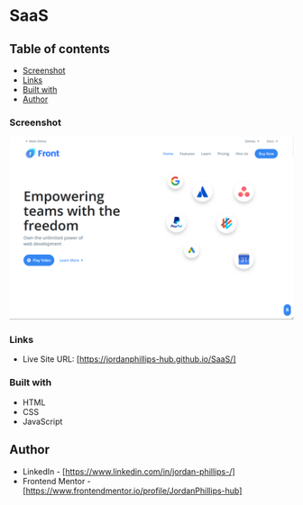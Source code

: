 # SaaS

## Table of contents

  - [Screenshot](#screenshot)
  - [Links](#links)
  - [Built with](#built-with)
  - [Author](#author)

### Screenshot

![](./images/screenshot.png)

### Links

- Live Site URL: [https://jordanphillips-hub.github.io/SaaS/]

### Built with

- HTML
- CSS
- JavaScript

## Author

- LinkedIn - [https://www.linkedin.com/in/jordan-phillips-/]
- Frontend Mentor - [https://www.frontendmentor.io/profile/JordanPhillips-hub]




